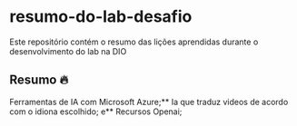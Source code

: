 # resumo-do-lab-desafio
Este repositório contém o resumo das lições aprendidas durante o desenvolvimento do lab na DIO

## Resumo 🔥

Ferramentas de IA com Microsoft Azure;**
Ia que traduz videos de acordo com o idiona escolhido; e**
Recursos Openai;
